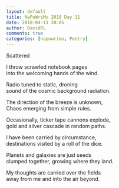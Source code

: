 ```yaml
---  
layout: default  
title: NaPoWriMo 2018 Day 11  
date: 2018-04-11 20:05  
author: DavidRL  
comments: true  
categories: [napowrimo, Poetry]
---  
```

Scattered  

I throw scrawled notebook pages  
into the welcoming hands of the wind.  

Radio tuned to static, droning  
sound of the cosmic background radiation.  

The direction of the breeze is unknown,  
Chaos emerging from simple rules.  

Occasionally, ticker tape cannons explode,  
gold and silver cascade in random paths.  

I have been carried by circumstance,  
destinations visited by a roll of the dice.  

Planets and galaxies are just seeds  
clumped together, growing where they land.  

My thoughts are carried over the fields  
away from me and into the air beyond.  
